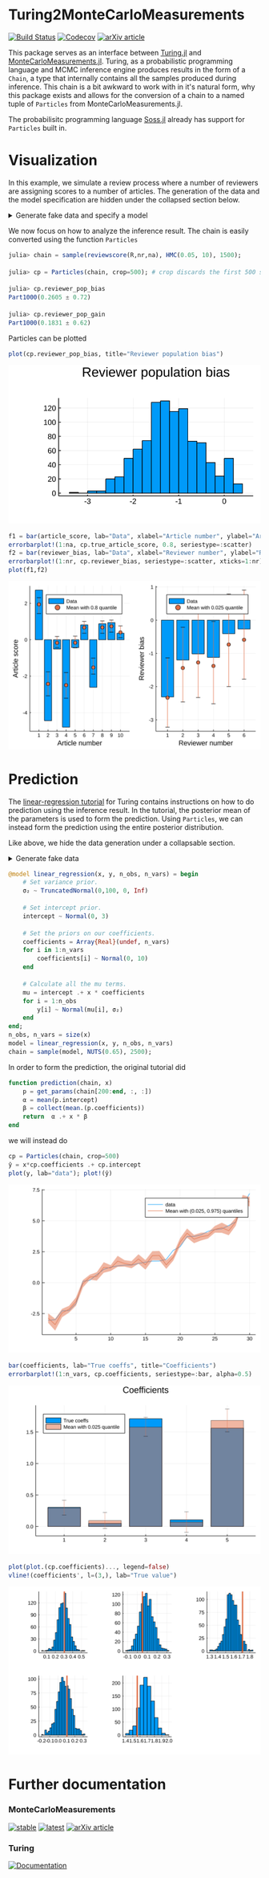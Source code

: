 # Turing2MonteCarloMeasurements

[![Build Status](https://travis-ci.com/baggepinnen/Turing2MonteCarloMeasurements.jl.svg?branch=master)](https://travis-ci.com/baggepinnen/Turing2MonteCarloMeasurements.jl)
[![Codecov](https://codecov.io/gh/baggepinnen/Turing2MonteCarloMeasurements.jl/branch/master/graph/badge.svg)](https://codecov.io/gh/baggepinnen/Turing2MonteCarloMeasurements.jl)
[![arXiv article](https://img.shields.io/badge/article-arXiv%3A2001.07625-B31B1B)](https://arxiv.org/abs/2001.07625)

This package serves as an interface between [Turing.jl](https://github.com/TuringLang/Turing.jl) and [MonteCarloMeasurements.jl](https://github.com/baggepinnen/MonteCarloMeasurements.jl). Turing, as a probabilistic programming language and MCMC inference engine produces results in the form of a `Chain`, a type that internally contains all the samples produced during inference. This chain is a bit awkward to work with in it's natural form, why this package exists and allows for the conversion of a chain to a named tuple of `Particles` from MonteCarloMeasurements.jl.

The probabilisitc programming language [Soss.jl](https://github.com/cscherrer/Soss.jl) already has support for `Particles` built in.

# Visualization
In this example, we simulate a review process where a number of reviewers are assigning scores to a number of articles. The generation of the data and the model specification are hidden under the collapsed section below.
<details>
<summary>Generate fake data and specify a model</summary>

```julia
using Turing, Distributions, Plots, Turing2MonteCarloMeasurements

nr = 5 # Number of reviewers
na = 10 # Number of articles
reviewer_bias = rand(Normal(0,1), nr)
article_score = rand(Normal(0,2), na)
R = clamp.([rand(Normal(r+a, 0.1)) for r in reviewer_bias, a in article_score], -5, 5)

Rmask = rand(Bool, size(R))
R = Rmask .* R
R = replace(Rmask, 0=>missing) .* R


m = @model reviewscore(R,nr,na) = begin
    reviewer_bias = Array{Real}(undef, nr)
    reviewer_gain = Array{Real}(undef, nr)
    true_article_score = Array{Real}(undef, na)
    reviewer_pop_bias ~ Normal(0,1)
    reviewer_pop_gain ~ Normal(1,1)
    for i = 1:nr
        reviewer_bias[i] ~ Normal(reviewer_pop_bias,1)
        reviewer_gain[i] ~ Normal(reviewer_pop_gain,1)
    end
    for j = 1:na
        true_article_score[j] ~ Normal(0,2.5)
    end
    rσ ~ TruncatedNormal(1,10,0,100)
    for j = 1:na
        for i = 1:nr
            R[i,j] ~ Normal(reviewer_bias[i] + true_article_score[j] + reviewer_gain[i]*true_article_score[j], rσ)
        end
    end
end
```
</details>


We now focus on how to analyze the inference result. The chain is easily converted using the function `Particles`
```julia
julia> chain = sample(reviewscore(R,nr,na), HMC(0.05, 10), 1500);

julia> cp = Particles(chain, crop=500); # crop discards the first 500 samples

julia> cp.reviewer_pop_bias
Part1000(0.2605 ± 0.72)

julia> cp.reviewer_pop_gain
Part1000(0.1831 ± 0.62)
```
Particles can be plotted
```julia
plot(cp.reviewer_pop_bias, title="Reviewer population bias")
```
![window](figs/rev_bias.svg)
```julia
f1 = bar(article_score, lab="Data", xlabel="Article number", ylabel="Article score", xticks=1:na)
errorbarplot!(1:na, cp.true_article_score, 0.8, seriestype=:scatter)
f2 = bar(reviewer_bias, lab="Data", xlabel="Reviewer number", ylabel="Reviewer bias")
errorbarplot!(1:nr, cp.reviewer_bias, seriestype=:scatter, xticks=1:nr)
plot(f1,f2)
```
![window](figs/articles.svg)


# Prediction
The [linear-regression tutorial](https://turing.ml/dev/tutorials/5-linearregression/) for Turing contains instructions on how to do prediction using the inference result. In the tutorial, the posterior mean of the parameters is used to form the prediction. Using `Particles`, we can instead form the prediction using the entire posterior distribution.

Like above, we hide the data generation under a collapsable section.

<details>
<summary>Generate fake data</summary>

```julia
using Turing, Turing2MonteCarloMeasurements, Distributions, MonteCarloMeasurements
coefficients = randn(5)
x = randn(30, 5)
y = x * coefficients .+ 1 .+ 0.4 .* randn.()
sI = sortperm(y)
y = y[sI]
x = x[sI,:]
```
</details>

```julia
@model linear_regression(x, y, n_obs, n_vars) = begin
    # Set variance prior.
    σ₂ ~ TruncatedNormal(0,100, 0, Inf)

    # Set intercept prior.
    intercept ~ Normal(0, 3)

    # Set the priors on our coefficients.
    coefficients = Array{Real}(undef, n_vars)
    for i in 1:n_vars
        coefficients[i] ~ Normal(0, 10)
    end

    # Calculate all the mu terms.
    mu = intercept .+ x * coefficients
    for i = 1:n_obs
        y[i] ~ Normal(mu[i], σ₂)
    end
end;
n_obs, n_vars = size(x)
model = linear_regression(x, y, n_obs, n_vars)
chain = sample(model, NUTS(0.65), 2500);
```

In order to form the prediction, the original tutorial did
```julia
function prediction(chain, x)
    p = get_params(chain[200:end, :, :])
    α = mean(p.intercept)
    β = collect(mean.(p.coefficients))
    return  α .+ x * β
end
```
we will instead do
```julia
cp = Particles(chain, crop=500)
ŷ = x*cp.coefficients .+ cp.intercept
plot(y, lab="data"); plot!(ŷ)
```
![window](figs/pred.svg)

```julia
bar(coefficients, lab="True coeffs", title="Coefficients")
errorbarplot!(1:n_vars, cp.coefficients, seriestype=:bar, alpha=0.5)
```
![window](figs/coeffs.svg)

```julia
plot(plot.(cp.coefficients)..., legend=false)
vline!(coefficients', l=(3,), lab="True value")
```
![window](figs/coeffs_hist.svg)

# Further documentation
### MonteCarloMeasurements
[![stable](https://img.shields.io/badge/docs-stable-blue.svg)](https://baggepinnen.github.io/MonteCarloMeasurements.jl/stable)
[![latest](https://img.shields.io/badge/docs-latest-blue.svg)](https://baggepinnen.github.io/MonteCarloMeasurements.jl/latest)
[![arXiv article](https://img.shields.io/badge/article-arXiv%3A2001.07625-B31B1B)](https://arxiv.org/abs/2001.07625)

### Turing
[![Documentation](https://img.shields.io/badge/doc-latest-blue.svg)](https://turing.ml/dev/docs/using-turing/)
